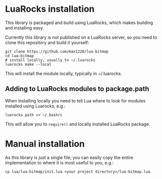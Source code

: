 # LuaRocks installation

This library is packaged and build using LuaRocks, which makes building
and installing easy.

Currently this library is not published on a LuaRocks server,
so you need to clone this repository and build it yourself:

```
git clone https://github.com/max1220/lua-bitmap
cd lua-bitmap
# install locally, usually to ~/.luarocks
luarocks make --local
```

This will install the module locally, typically in ~/.luarocks.



## Adding to LuaRocks modules to package.path

When installing locally you need to tell Lua where to look for modules
installed using Luarocks, e.g.:

```
luarocks path >> ~/.bashrc
```

This will allow you to `require()` and locally installed LuaRocks package.





# Manual installation

As this library is just a single file, you can easily copy the entire
implementation to where it is most useful to you, e.g.:

`cp lua/lua-bitmap/init.lua <your project directory>/lua-bitmap.lua`
